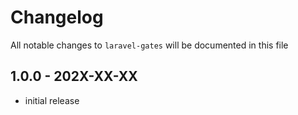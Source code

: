 # Changelog

All notable changes to `laravel-gates` will be documented in this file

## 1.0.0 - 202X-XX-XX

- initial release
